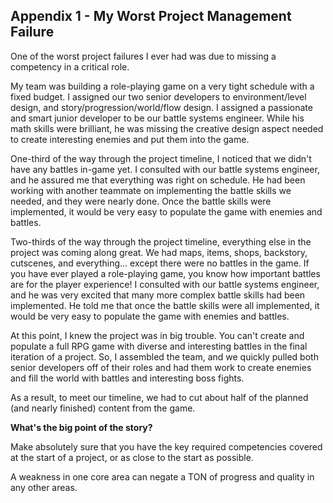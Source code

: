 ## Appendix 1 - My Worst Project Management Failure

One of the worst project failures I ever had was due to missing a competency in a critical role.

My team was building a role-playing game on a very tight schedule with a fixed budget. I assigned our two senior developers to environment/level design, and story/progression/world/flow design. I assigned a passionate and smart junior developer to be our battle systems engineer. While his math skills were brilliant, he was missing the creative design aspect needed to create interesting enemies and put them into the game.

One-third of the way through the project timeline, I noticed that we didn't have any battles in-game yet. I consulted with our battle systems engineer, and he assured me that everything was right on schedule. He had been working with another teammate on implementing the battle skills we needed, and they were nearly done. Once the battle skills were implemented, it would be very easy to populate the game with enemies and battles.

Two-thirds of the way through the project timeline, everything else in the project was coming along great. We had maps, items, shops, backstory, cutscenes, and everything... except there were no battles in the game. If you have ever played a role-playing game, you know how important battles are for the player experience! I consulted with our battle systems engineer, and he was very excited that many more complex battle skills had been implemented. He told me that once the battle skills were all implemented, it would be very easy to populate the game with enemies and battles.

At this point, I knew the project was in big trouble. You can't create and populate a full RPG game with diverse and interesting battles in the final iteration of a project. So, I assembled the team, and we quickly pulled both senior developers off of their roles and had them work to create enemies and fill the world with battles and interesting boss fights.

As a result, to meet our timeline, we had to cut about half of the planned (and nearly finished) content from the game.

**What's the big point of the story?**

Make absolutely sure that you have the key required competencies covered at the start of a project, or as close to the start as possible.

A weakness in one core area can negate a TON of progress and quality in any other areas.
